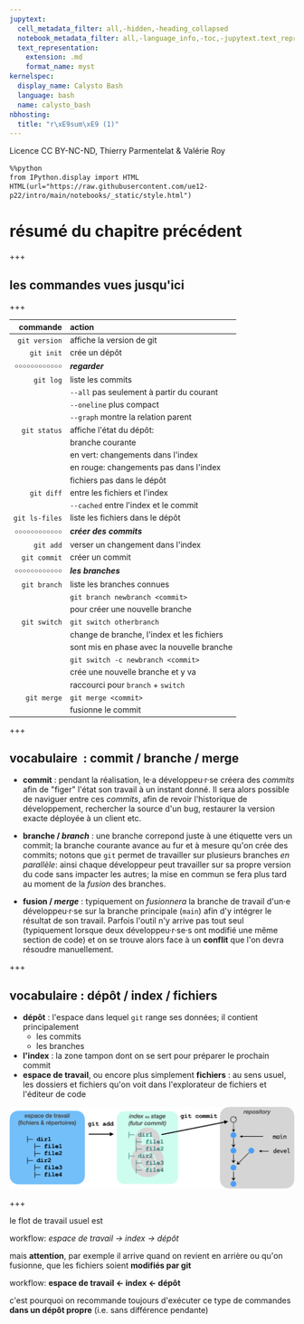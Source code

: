 ```yaml
---
jupytext:
  cell_metadata_filter: all,-hidden,-heading_collapsed
  notebook_metadata_filter: all,-language_info,-toc,-jupytext.text_representation.jupytext_version,-jupytext.text_representation.format_version
  text_representation:
    extension: .md
    format_name: myst
kernelspec:
  display_name: Calysto Bash
  language: bash
  name: calysto_bash
nbhosting:
  title: "r\xE9sum\xE9 (1)"
---
```


Licence CC BY-NC-ND, Thierry Parmentelat & Valérie Roy

```{code-cell}
%%python
from IPython.display import HTML
HTML(url="https://raw.githubusercontent.com/ue12-p22/intro/main/notebooks/_static/style.html")
```

# résumé du chapitre précédent

+++

## les commandes vues jusqu'ici

+++

| commande | action |
| ----------: | :-------- |
| `git version` | affiche la version de git |
| `git init` | crée un dépôt |
| ￮￮￮￮￮￮￮￮￮￮￮￮ | ***regarder*** |
| `git log` | liste les commits |
|         | `--all` pas seulement à partir du courant |
|         | `--oneline` plus compact |
|         | `--graph` montre la relation parent |
| `git status` | affiche l'état du dépôt: |
|            | branche courante |
|            | en vert: changements dans l'index |
|            | en rouge: changements pas dans l'index |
|            | fichiers pas dans le dépôt|
| `git diff` | entre les fichiers et l'index |
|          | `--cached` entre l'index et le commit |
| `git ls-files` | liste les fichiers dans le dépôt |
| ￮￮￮￮￮￮￮￮￮￮￮￮ | ***créer des commits*** |
| `git add` | verser un changement dans l'index |
| `git commit` | créer un commit |
| ￮￮￮￮￮￮￮￮￮￮￮￮ | ***les branches*** |
| `git branch` | liste les branches connues |
|  | `git branch newbranch <commit>` | 
|  | pour créer une nouvelle branche | 
| `git switch` | `git switch otherbranch` | 
|              | change de branche, l'index et les fichiers |
|              | sont mis en phase avec la nouvelle branche |
|              | `git switch -c newbranch <commit>` |
|              | crée une nouvelle branche et y va |
|              | raccourci pour `branch` + `switch` |
| `git merge`  | `git merge <commit>`  | 
| | fusionne le commit |

+++

## vocabulaire  : commit / branche / merge

* **commit** : pendant la réalisation, le·a développeu·r·se créera des *commits* afin de "figer" l'état son travail à un instant donné. Il sera alors possible de naviguer entre ces *commits*, afin de revoir l'historique de développement, rechercher la source d'un bug, restaurer la version exacte déployée à un client etc.

* **branche / *branch*** : une branche correpond juste à une étiquette vers un commit; la branche courante avance au fur et à mesure qu'on crée des commits;
notons que `git` permet de travailler sur plusieurs branches *en parallèle*: ainsi chaque développeur peut travailler sur sa propre version du code sans impacter les autres; la mise en commun se fera plus tard au moment de la *fusion* des branches.

* **fusion / *merge*** : typiquement on *fusionnera* la branche de travail d'un·e développeu·r·se sur la branche principale (`main`) afin d'y intégrer le résultat de son travail. Parfois l'outil n'y arrive pas tout seul (typiquement lorsque deux développeu·r·se·s ont modifié une même section de code) et on se trouve alors face à un **conflit** que l'on devra résoudre manuellement.

+++

## vocabulaire : dépôt / index / fichiers

* **dépôt** : l'espace dans lequel `git` range ses données; il contient principalement
  * les commits
  * les branches
* **l'index** : la zone tampon dont on se sert pour préparer le prochain commit
* **espace de travail**, ou encore plus simplement **fichiers** : au sens usuel, les dossiers et fichiers qu'on voit dans l'explorateur de fichiers et l'éditeur de code

<img src="media/kn-repo-contents-3-add-index-commit.png" width="800px">

+++

le flot de travail usuel est 

workflow: *espace de travail → index → dépôt*

mais **attention**, par exemple il arrive quand on revient en arrière ou qu'on fusionne, que les fichiers soient **modifiés par git**

workflow: **espace de travail ← index ← dépôt**

c'est pourquoi on recommande toujours d'exécuter ce type de commandes **dans un dépôt propre** (i.e. sans différence pendante)
